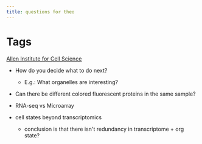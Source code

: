 ```yaml
---
title: questions for theo
---
```


# Tags

[Allen Institute for Cell Science](20201204153538-what_we_do_allen_cell_explorer)

- How do you decide what to do next?
  - E.g.: What organelles are interesting?
- Can there be different colored fluorescent proteins in the same sample?
- RNA-seq vs Microarray

- cell states beyond transcriptomics
  - conclusion is that there isn't redundancy in transcriptome + org state?


